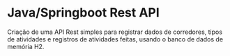 # Java/Springboot Rest API
Criação de uma API Rest simples para registrar dados de corredores, tipos de atividades e registros de atividades feitas, usando o banco de dados de memória H2.

